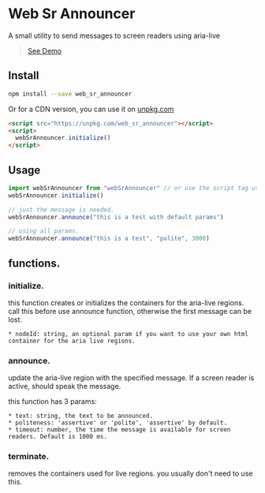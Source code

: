 # Web Sr Announcer

A small utility to send messages to screen readers using aria-live

> [See Demo](https://davidacm.github.io/webSrAnnouncer/)

## Install

```sh
npm install --save web_sr_announcer
```

Or for a CDN version, you can use it on
[unpkg.com](https://unpkg.com/web_sr_announcer)

```html
<script src="https://unpkg.com/web_sr_announcer"></script>
<script>
  webSrAnnouncer.initialize()
</script>
```

## Usage

```js
import webSrAnnouncer from "webSrAnnouncer" // or use the script tag using cdn.
webSrAnnouncer.initialize()

// just the message is needed.
webSrAnnouncer.announce("this is a test with default params")

// using all params.
webSrAnnouncer.announce("this is a test", "polite", 3000)
```

## functions.

### initialize.

this function creates or initializes the containers for the aria-live regions.
call this before use announce function, otherwise the first message can be lost.

    * nodeId: string, an optional param if you want to use your own html container for the aria live regions.

### announce.

update the aria-live region with the specified message. If a screen reader is
active, should speak the message.

this function has 3 params:

    * text: string, the text to be announced.
    * politeness: 'assertive' or 'polite', 'assertive' by default.
    * timeout: number, the time the message is available for screen readers. Default is 1000 ms.

### terminate.

removes the containers used for live regions. you usually don't need to use
this.
